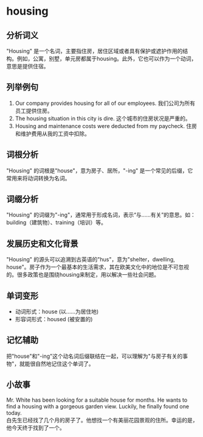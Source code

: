 # housing

## 分析词义

  

"Housing" 是一个名词，主要指住房，居住区域或者具有保护或遮护作用的结构。例如，公寓，别墅，单元房都属于housing。此外，它也可以作为一个动词，意思是提供住宿。

  

## 列举例句

  

1.  Our company provides housing for all of our employees. 我们公司为所有员工提供住房。
2.  The housing situation in this city is dire. 这个城市的住房状况是严重的。
3.  Housing and maintenance costs were deducted from my paycheck. 住房和维护费用从我的工资中扣除。

  

## 词根分析

  

"Housing" 的词根是"house"，意为房子、居所，"-ing" 是一个常见的后缀，它常用来将动词转换为名词。

  

## 词缀分析

  

"Housing" 的词缀为"-ing"，通常用于形成名词，表示“与……有关”的意思。如：building（建筑物）、training（培训）等。

  

## 发展历史和文化背景

  

"Housing" 的源头可以追溯到古英语的"hus"，意为"shelter，dwelling, house"。房子作为一个最基本的生活需求，其在欧美文化中的地位是不可忽视的。很多政策也是围绕housing来制定，用以解决一些社会问题。

  

## 单词变形

  

*   动词形式：house (以......为居住地)
*   形容词形式：housed (被安置的)

  

## 记忆辅助

  

把"house"和"-ing"这个动名词后缀联结在一起，可以理解为"与房子有关的事物"，就能很自然地记住这个单词了。

  

## 小故事

  

Mr. White has been looking for a suitable house for months. He wants to find a housing with a gorgeous garden view. Luckily, he finally found one today.  
白先生已经找了几个月的房子了。他想找一个有美丽花园景观的住所。幸运的是，他今天终于找到了一个。
